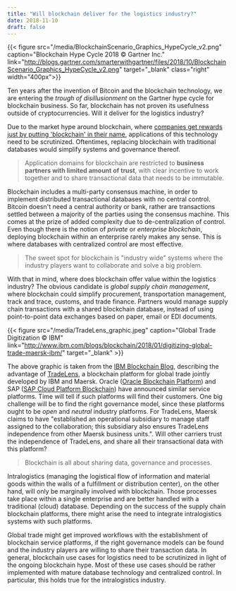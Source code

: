 ```yaml
---
title: "Will blockchain deliver for the logistics industry?"
date: 2018-11-10
draft: false
---
```


{{< figure src="/media/BlockchainScenario_Graphics_HypeCycle_v2.png" caption="Blockchain Hype Cycle 2018 &copy; Gartner Inc." link="http://blogs.gartner.com/smarterwithgartner/files/2018/10/BlockchainScenario_Graphics_HypeCycle_v2.png" target="_blank" class="right" width="400px">}}

Ten years after the invention of Bitcoin and the blockchain technology, we are entering the *trough of disillusionment* on the Gartner hype cycle for blockchain business. So far, blockchain has not proven its usefulness outside of cryptocurrencies. Will it deliver for the logistics industry?

Due to the market hype around blockchain, where [companies get rewards just by putting 'blockchain' in their name][blockchain_rewards], applications of this technology need to be scrutinized. Oftentimes, replacing blockchain with traditional databases would simplify systems and governance thereof.

> Application domains for blockchain are restricted to **business partners with limited amount of trust**, with clear incentive to work together and to share transactional data that needs to be immutable.

Blockchain includes a multi-party consensus machine, in order to implement distributed transactional databases with no central control. Bitcoin doesn't need a central authority or bank, rather are transactions settled between a majority of the parties using the consensus machine. This comes at the prize of added complexity due to de-centralization of control. Even though there is the notion of *private* or *enterprise blockchain*, deploying blockchain within an enterprise rarely makes any sense. This is where databases with centralized control are most effective.

> The sweet spot for blockchain is "industry wide" systems where the industry players want to collaborate and solve a big problem.

With that in mind, where does blockchain offer value within the logistics industry? The obvious candidate is *global supply chain management*, where blockchain could simplify procurement, transportation management, track and trace, customs, and trade finance. Partners would manage supply chain transactions with a shared blockchain database, instead of using point-to-point data exchanges based on paper, email or EDI documents.

{{< figure src="/media/TradeLens_graphic.jpeg" caption="Global Trade Digitization &copy; IBM" link="http://www.ibm.com/blogs/blockchain/2018/01/digitizing-global-trade-maersk-ibm/" target="_blank" >}}

The above graphic is taken from the [IBM Blockchain Blog][ibm_blog], describing the advantage of [TradeLens][ibm_tradelens], a blockchain platform for global trade jointly developed by IBM and Maersk. Oracle ([Oracle Blockchain Platform][oracle_blockchain]) and SAP ([SAP Cloud Platform Blockchain][sap_blockchain]) have announced similar service platforms. Time will tell if such platforms will find their customers. One big challenge will be to find the right governance model, since these platforms ought to be *open* and *neutral* industry platforms. For TradeLens, Maersk claims to have "established an operational subsidiary to manage staff assigned to the collaboration; this subsidiary also ensures TradeLens independence from other Maersk business units.". Will other carriers trust the independence of TradeLens, and share all their transactional data with this platform?

> Blockchain is all about sharing data, governance and processes.

Intralogistics (managing the logistical flow of information and material goods within the walls of a fulfillment or distribution center), on the other hand, will only be marginally involved with blockchain. Those processes take place within a single enterprise and are better handled with a traditional (cloud) database. Depending on the success of the supply chain blockchain platforms, there might arise the need to integrate intralogistics systems with such platforms.

Global trade might get improved workflows with the establishment of blockchain service platforms, if the right governance models can be found and the industry players are willing to share their transaction data. In general, blockchain use cases for logistics need to be scrutinized in light of the ongoing blockchain hype. Most of these use cases should be rather implemented with mature database technology and centralized control. In particular, this holds true for the intralogistics industry.

[blockchain_rewards]: https://qz.com/1175701/putting-bitcoin-or-blockchain-in-a-company-name-is-sometimes-enough-for-a-pop-on-the-stock-market/
[ibm_blog]: https://www.ibm.com/blogs/blockchain/
[ibm_tradelens]: https://www.tradelens.com/
[oracle_blockchain]: https://www.oracle.com/cloud/blockchain/
[sap_blockchain]: https://www.sap.com/products/leonardo/blockchain.html
